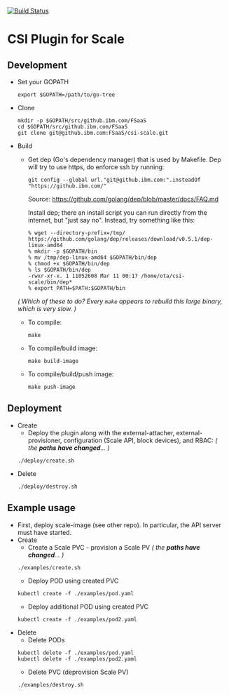 [![Build Status](https://travis.ibm.com/FSaaS/csi-scale.svg?token=sfEsUpvxtZ9kpqpJBFp8&branch=master)](https://travis.ibm.com/FSaaS/csi-scale)

# CSI Plugin for Scale

## Development

* Set your GOPATH
  ```
  export $GOPATH=/path/to/go-tree
  ```

* Clone
  ```
  mkdir -p $GOPATH/src/github.ibm.com/FSaaS
  cd $GOPATH/src/github.ibm.com/FSaaS
  git clone git@github.ibm.com:FSaaS/csi-scale.git
  ```

* Build
  * Get dep (Go's dependency manager) that is used by Makefile.  Dep will try to use https, do enforce ssh by running:
    ```
    git config --global url."git@github.ibm.com:".insteadOf "https://github.ibm.com/"
    ```
    Source: https://github.com/golang/dep/blob/master/docs/FAQ.md

    Install dep; there an install script you can run directly from the internet, but "just say no".  Instead, try something like this:
    ```
    % wget --directory-prefix=/tmp/ https://github.com/golang/dep/releases/download/v0.5.1/dep-linux-amd64
    % mkdir -p $GOPATH/bin
    % mv /tmp/dep-linux-amd64 $GOPATH/bin/dep
    % chmod +x $GOPATH/bin/dep
    % ls $GOPATH/bin/dep
    -rwxr-xr-x. 1 11052608 Mar 11 00:17 /home/ota/csi-scale/bin/dep*
    % export PATH=$PATH:$GOPATH/bin
    ```

  _( Which of these to do?  Every `make` appears to rebuild this large binary, which is very slow. )_
  * To compile:
    ```
    make
    ```
  * To compile/build image:
    ```
    make build-image
    ```
  * To compile/build/push image:
    ```
    make push-image
    ```
  
## Deployment

  * Create
    * Deploy the plugin along with the external-attacher, external-provisioner, configuration (Scale API, block devices), and RBAC:
    _( the **paths have changed**... )_
    ```
    ./deploy/create.sh
    ```
  * Delete
    ```
    ./deploy/destroy.sh
    ```

## Example usage
* First, deploy scale-image (see other repo). In particular, the API server must have started.
* Create
  * Create a Scale PVC - provision a Scale PV
    _( the **paths have changed**... )_
  ```
  ./examples/create.sh
  ```
  * Deploy POD using created PVC
  ```
  kubectl create -f ./examples/pod.yaml
  ```
  * Deploy additional POD using created PVC
  ```
  kubectl create -f ./examples/pod2.yaml
  ```
* Delete
  * Delete PODs
  ```
  kubectl delete -f ./examples/pod.yaml
  kubectl delete -f ./examples/pod2.yaml
  ```
  * Delete PVC (deprovision Scale PV)
  ```
  ./examples/destroy.sh
  ```
